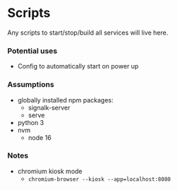 # Scripts

Any scripts to start/stop/build all services will live here.

### Potential uses
- Config to automatically start on power up

### Assumptions
- globally installed npm packages:
  - signalk-server
  - serve
- python 3
- nvm
  - node 16

### Notes
- chromium kiosk mode
  - `chromium-browser --kiosk --app=localhost:8080`
